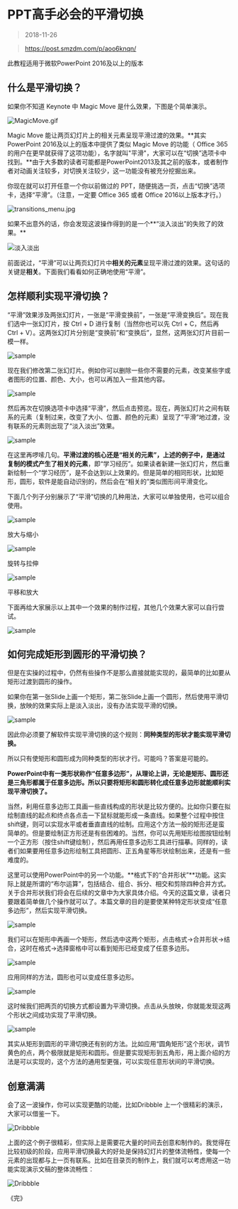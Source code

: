 # PPT高手必会的平滑切换

> 2018-11-26

> https://post.smzdm.com/p/aoo6knqn/

此教程适用于微软PowerPoint 2016及以上的版本

## 什么是平滑切换？

如果你不知道 Keynote 中 Magic Move 是什么效果，下图是个简单演示。

<img src="morph_imgs/MagicMove.gif" alt="MagicMove.gif" />

Magic Move 能让两页幻灯片上的相关元素呈现平滑过渡的效果。**其实 PowerPoint 2016及以上的版本中提供了类似 Magic Move 的功能（ Office 365 的用户在更早就获得了这项功能），名字就叫"平滑"，大家可以在“切换”选项卡中找到。**由于大多数的读者可能都是PowerPoint2013及其之前的版本，或者制作者对动画关注较多，对切换关注较少，这一功能没有被充分挖掘出来。

你现在就可以打开任意一个你以前做过的 PPT，随便挑选一页，点击“切换”选项卡，选择“平滑”。（注意，一定要 Office 365 或者 Office 2016以上版本才行。）

<img src="morph_imgs/transitions_menu.jpg" alt="transitions_menu.jpg" />

如果不出意外的话，你会发现这波操作得到的是一个**“淡入淡出”的失败了的效果。**

<img src="morph_imgs/transitions_fail.gif" alt="淡入淡出" />

前面说过，“平滑”可以让两页幻灯片中**相关的元素**呈现平滑过渡的效果。这句话的关键是**相关**。下面我们看看如何正确地使用“平滑”。

## 怎样顺利实现平滑切换？

“平滑”效果涉及两张幻灯片，一张是“平滑变换前”，一张是“平滑变换后”。现在我们选中一张幻灯片，按 Ctrl + D 进行复制（当然你也可以先 Ctrl + C，然后再 Ctrl + V）。这两张幻灯片分别是“变换前”和“变换后”，显然，这两张幻灯片目前一模一样。

<img src="morph_imgs/morph_sample.webp" alt="sample" />

现在我们修改第二张幻灯片。例如你可以删除一些你不需要的元素，改变某些字或者图形的位置、颜色、大小，也可以再加入一些其他内容。

<img src="morph_imgs/morph_sample2.gif" alt="sample" />

然后再次在切换选项卡中选择“平滑”，然后点击预览。现在，两张幻灯片之间有联系的元素（复制过来，改变了大小、位置、颜色的元素）呈现了“平滑”地过渡，没有联系的元素则出现了“淡入淡出”效果。

<img src="morph_imgs/morph_sample3.gif" alt="sample" />

在这里再啰嗦几句。**平滑过渡的核心还是“相关的元素”，上述的例子中，是通过复制的模式产生了相关的元素**，即“学习经历”。如果读者新建一张幻灯片，然后重新绘制一个“学习经历”，是不会达到以上效果的。但是简单的相同形状，比如矩形，圆形，软件是能自动识别的，然后会在“相关的”类似图形间平滑变化。

下面几个列子分别展示了“平滑”切换的几种用法，大家可以单独使用，也可以组合使用。

<img src="morph_imgs/morph_sample_scale.gif" alt="sample" />

放大与缩小

<img src="morph_imgs/morph_sample_spin.gif" alt="sample" />

旋转与拉伸

<img src="morph_imgs/morph_sample_move.gif" alt="sample" />

平移和放大

下面再给大家展示以上其中一个效果的制作过程，其他几个效果大家可以自行尝试。

<img src="morph_imgs/morph_sample_study.gif" alt="sample" />

## 如何完成矩形到圆形的平滑切换？

但是在实操的过程中，仍然有些操作不是那么直接就能实现的，最简单的比如要从矩形过渡到圆形的操作。

如果你在第一张Slide上画一个矩形，第二张Slide上画一个圆形，然后使用平滑切换，放映的效果实际上是淡入淡出，没有办法实现平滑的切换。

<img src="morph_imgs/morph_sample_fail2.gif" alt="sample" />

因此你必须要了解软件实现平滑切换的这个规则：**同种类型的形状才能实现平滑切换。**

所以只有使矩形和圆形成为同种类型的形状才行。可能吗？答案是可能的。

**PowerPoint中有一类形状称作“任意多边形”，从理论上讲，无论是矩形、圆形还是三角形都属于任意多边形。所以只要将矩形和圆形转化成任意多边形就能顺利实现平滑切换了。**

当然，利用任意多边形工具画一些直线构成的形状是比较方便的。比如你只要在拟绘制直线的起点和终点各点击一下鼠标就能形成一条直线。如果整个过程中按住shift键，则可以实现水平或者垂直直线的绘制。应用这个方法一般的矩形还是蛮简单的。但是要绘制正方形还是有些困难的。当然，你可以先用矩形绘图按钮绘制一个正方形（按住shift键绘制），然后再用任意多边形工具进行描摹。同样的，读者们如果要用任意多边形绘制工具把圆形、正五角星等形状绘制出来，还是有一些难度的。

这里可以使用PowerPoint中的另一个功能。**格式下的“合并形状”**功能。这实际上就是所谓的“布尔运算”，包括结合、组合、拆分、相交和剪除四种合并方式。关于合并形状我们将会在后续的文章中为大家具体介绍。今天的这篇文章，读者只要跟着简单做几个操作就可以了。本篇文章的目的是要使某种特定形状变成“任意多边形”，然后实现平滑切换。

<img src="morph_imgs/morph_sample_format.webp" alt="sample" />

我们可以在矩形中再画一个矩形，然后选中这两个矩形，点击格式→合并形状→结合，这时在格式→选择窗格中可以看到矩形已经变成了任意多边形。

<img src="morph_imgs/morph_sample_format.gif" alt="sample" />

应用同样的方法，圆形也可以变成任意多边形。

<img src="morph_imgs/morph_sample_format_circle.gif" alt="sample" />

这时候我们把两页的切换方式都设置为平滑切换。点击从头放映，你就能发现这两个形状之间成功实现了平滑切换。

<img src="morph_imgs/morph_sample_format_finish.gif" alt="sample" />

其实从矩形到圆形的平滑切换还有别的方法。比如应用“圆角矩形”这个形状，调节黄色的点，两个极限就是矩形和圆形。但是要实现矩形到五角形，用上面介绍的方法是可以实现的，这个方法的通用型更强，可以实现任意形状间的平滑切换。

## 创意满满

会了这一波操作，你可以实现更酷的功能，比如Dribbble 上一个很精彩的演示，大家可以借鉴一下。

<img src="morph_imgs/Dribbble.gif" alt="Dribbble" />

上面的这个例子很精彩，但实际上是需要花大量的时间去创意和制作的。我觉得在比较初级的阶段，应用平滑切换最大的好处是保持幻灯片的整体流畅性，使每一个元素的出现都与上一页有联系。比如在目录页的制作上，我们就可以考虑用这一功能实现演示文稿的整体流畅性：

<img src="morph_imgs/simple.gif" alt="Dribbble" />

《完》
